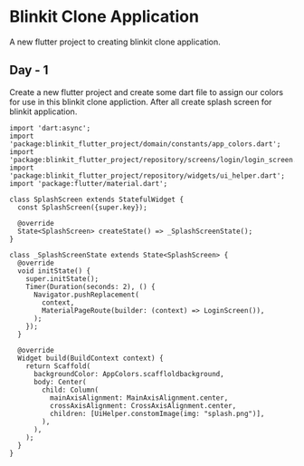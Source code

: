 # Blinkit Clone Application

A new flutter project to creating blinkit clone application.

## Day - 1

Create a new flutter project and create some dart file to assign our colors for use in this blinkit clone appliction.
After all create splash screen for blinkit application.

```
import 'dart:async';
import 'package:blinkit_flutter_project/domain/constants/app_colors.dart';
import 'package:blinkit_flutter_project/repository/screens/login/login_screen.dart';
import 'package:blinkit_flutter_project/repository/widgets/ui_helper.dart';
import 'package:flutter/material.dart';

class SplashScreen extends StatefulWidget {
  const SplashScreen({super.key});

  @override
  State<SplashScreen> createState() => _SplashScreenState();
}

class _SplashScreenState extends State<SplashScreen> {
  @override
  void initState() {
    super.initState();
    Timer(Duration(seconds: 2), () {
      Navigator.pushReplacement(
        context,
        MaterialPageRoute(builder: (context) => LoginScreen()),
      );
    });
  }

  @override
  Widget build(BuildContext context) {
    return Scaffold(
      backgroundColor: AppColors.scaffloldbackground,
      body: Center(
        child: Column(
          mainAxisAlignment: MainAxisAlignment.center,
          crossAxisAlignment: CrossAxisAlignment.center,
          children: [UiHelper.constomImage(img: "splash.png")],
        ),
      ),
    );
  }
}
```

